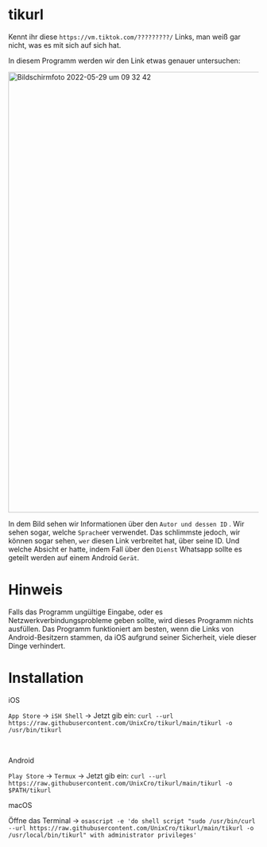 # tikurl

Kennt ihr diese `https://vm.tiktok.com/?????????/` Links, man weiß gar nicht, was es mit sich auf sich hat.

In diesem Programm werden wir den Link etwas genauer untersuchen: 

<img width="885" alt="Bildschirmfoto 2022-05-29 um 09 32 42" src="https://user-images.githubusercontent.com/70098046/170857355-c5930a28-5c82-4c9d-9bf1-37d2d754b52f.png">

In dem Bild sehen wir Informationen über den `Autor und dessen ID` . Wir sehen sogar, welche `Sprache`er verwendet. 
Das schlimmste jedoch, wir können sogar sehen, `wer` diesen Link verbreitet hat, über seine ID. Und welche Absicht er hatte, indem Fall über den `Dienst` Whatsapp sollte es geteilt werden auf einem Android `Gerät`.

# Hinweis

Falls das Programm ungültige Eingabe, oder es Netzwerkverbindungsprobleme geben sollte, wird dieses Programm nichts ausfüllen.
Das Programm funktioniert am besten, wenn die Links von Android-Besitzern stammen, da iOS aufgrund seiner Sicherheit, viele dieser Dinge verhindert.


# Installation

iOS 

`App Store` -> `iSH Shell` -> Jetzt gib ein: `curl --url https://raw.githubusercontent.com/UnixCro/tikurl/main/tikurl -o /usr/bin/tikurl` 

<br>

Android 

`Play Store` -> `Termux` -> Jetzt gib ein: `curl --url https://raw.githubusercontent.com/UnixCro/tikurl/main/tikurl -o $PATH/tikurl` 

macOS 

Öffne das Terminal -> `osascript -e 'do shell script "sudo /usr/bin/curl --url https://raw.githubusercontent.com/UnixCro/tikurl/main/tikurl -o /usr/local/bin/tikurl" with administrator privileges'`

